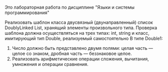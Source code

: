 Это лабораторная работа по дисциплине "Языки и системы программирования"

Реализовать шаблон класса двусвязный (двунаправленный) список DoublyLinked List<X>, хранящий элементы произвольного типа.
Проверка шаблона должна осуществляться на трех типах: int, string и класс, имитирующий тип Double, реализуемый самостоятельно
В типе Double1:
1. Число должно быть представлено двумя полями: целая часть — целое со знаком, дробная часть — беззнаковое целое.
2. Реализовать арифметические операции сложения, вычитания, умножения и операции сравнения.
